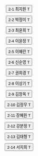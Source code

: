 <!DOCTYPE html>
<html lang="en">
<head>
    <meta charset="UTF-8">
    <meta name="viewport" content="width=device-width, initial-scale=1.0">
    <title>HTML 버튼 만들기</title>
    <style>
        .button-container {
            display: flex;
            flex-direction: column; /* 버튼을 세로로 정렬 */
            align-items: center; /* 버튼을 수평으로 중앙에 정렬 */
        }
        button {
            margin: 5px 0; /* 버튼 사이에 여백 추가 */
        }
    </style>
</head>
<body>

<div class="button-container">
    <button onclick="handleClick(this)">2-1 최지원 T</button>
    <button onclick="handleClick(this)">2-2 박정미 T</button>
    <button onclick="handleClick(this)">2-3 최윤희 T</button>
    <button onclick="handleClick(this)">2-4 이윤정 T</button>
    <button onclick="handleClick(this)">2-5 이혜란 T</button>
    <button onclick="handleClick(this)">2-6 신순영 T</button>
    <button onclick="handleClick(this)">2-7 권희경 T</button>
    <button onclick="handleClick(this)">2-8 이상기 T</button>
    <button onclick="handleClick(this)">2-9 김창옥 T</button>
    <button onclick="handleClick(this)">2-10 김정무 T</button>
    <button onclick="handleClick(this)">2-11 장혜원 T</button>
    <button onclick="handleClick(this)">2-12 강분정 T</button>
    <button onclick="handleClick(this)">2-13 김태형 T</button>
    <button onclick="handleClick(this)">2-14 서지희 T</button>
</div>

<script>
function handleClick(button) {
    // 버튼의 텍스트를 가져옵니다.
    const text = button.innerText.trim();
    
    // 텍스트를 변환합니다.
    const transformedText = transformText(text);

    // SpeechSynthesis API를 사용하여 음성으로 텍스트를 읽어줍니다.
    const utterance = new SpeechSynthesisUtterance(`${transformedText} 선생님 호출`);
    
    // 음성 합성 엔진의 언어 설정 (선택 사항)
    utterance.lang = 'ko-KR'; // 한국어 설정

    // 음성을 재생합니다.
    window.speechSynthesis.speak(utterance);
}

function transformText(text) {
    // 텍스트를 변환하는 로직
    const parts = text.split(' ');
    
    if (parts.length < 2) {
        // 예상한 포맷이 아닐 경우
        return text;
    }

    // "2-1" 부분을 "2 학년 1반"으로 변환
    const gradeAndClass = parts[0].split('-');
    const grade = gradeAndClass[0];
    const classNum = gradeAndClass[1];
    
    // 나머지 부분은 이름과 T
    const name = parts[1];

    // 변환된 텍스트 반환
    return `${grade} 학년 ${classNum}반 ${name}`;
}
</script>

</body>
</html>
